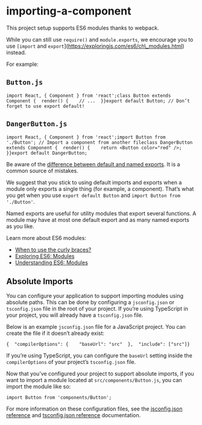 importing-a-component
=====================

This project setup supports ES6 modules thanks to webpack.

While you can still use `require()` and `module.exports`, we encourage you to use `[import` and `export`\](https://exploringjs.com/es6/ch\_modules.html) instead.

For example:

`Button.js`
-----------

    import React, { Component } from 'react';class Button extends Component {  render() {    // ...  }}export default Button; // Don’t forget to use export default!

`DangerButton.js`
-----------------

    import React, { Component } from 'react';import Button from './Button'; // Import a component from another fileclass DangerButton extends Component {  render() {    return <Button color="red" />;  }}export default DangerButton;

Be aware of the [difference between default and named exports](https://stackoverflow.com/questions/36795819/react-native-es-6-when-should-i-use-curly-braces-for-import/36796281#36796281). It is a common source of mistakes.

We suggest that you stick to using default imports and exports when a module only exports a single thing (for example, a component). That’s what you get when you use `export default Button` and `import Button from './Button'`.

Named exports are useful for utility modules that export several functions. A module may have at most one default export and as many named exports as you like.

Learn more about ES6 modules:

-   [When to use the curly braces?](https://stackoverflow.com/questions/36795819/react-native-es-6-when-should-i-use-curly-braces-for-import/36796281#36796281)
-   [Exploring ES6: Modules](https://exploringjs.com/es6/ch_modules.html)
-   [Understanding ES6: Modules](https://leanpub.com/understandinges6/read#leanpub-auto-encapsulating-code-with-modules)

Absolute Imports
----------------

You can configure your application to support importing modules using absolute paths. This can be done by configuring a `jsconfig.json` or `tsconfig.json` file in the root of your project. If you’re using TypeScript in your project, you will already have a `tsconfig.json` file.

Below is an example `jsconfig.json` file for a JavaScript project. You can create the file if it doesn’t already exist:

    {  "compilerOptions": {    "baseUrl": "src"  },  "include": ["src"]}

If you’re using TypeScript, you can configure the `baseUrl` setting inside the `compilerOptions` of your project’s `tsconfig.json` file.

Now that you’ve configured your project to support absolute imports, if you want to import a module located at `src/components/Button.js`, you can import the module like so:

    import Button from 'components/Button';

For more information on these configuration files, see the [jsconfig.json reference](https://code.visualstudio.com/docs/languages/jsconfig) and [tsconfig.json reference](https://www.typescriptlang.org/docs/handbook/tsconfig-json.html) documentation.
